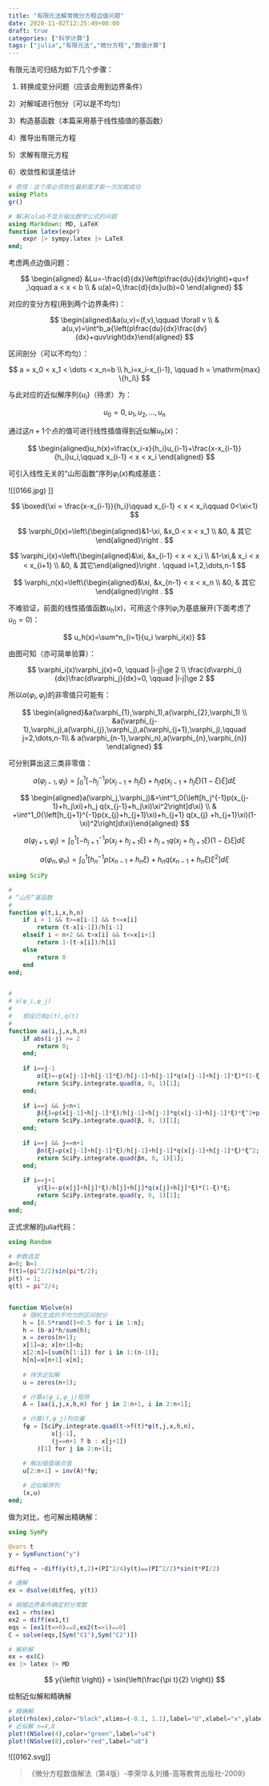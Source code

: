 ```yaml
---
title: "有限元法解常微分方程边值问题"
date: 2020-11-02T12:25:49+08:00
draft: true
categories: ["科学计算"]
tags: ["julia","有限元法","微分方程","数值计算"]
---
```


有限元法可归结为如下几个步骤：

1) 转换成变分问题（应该会用到边界条件）

2）对解域进行刨分（可以是不均匀）

3）构造基函数（本篇采用基于线性插值的基函数）

4）推导出有限元方程

5）求解有限元方程

6）收敛性和误差估计

<!--more-->


```julia
# 奇怪：这个库必须放在最前面才能一次加载成功
using Plots
gr()

# 解决Colab不显示输出数学公式的问题
using Markdown: MD, LaTeX
function latex(expr)
    expr |> sympy.latex |> LaTeX
end;
```

考虑两点边值问题：

$$
\begin{aligned} &Lu=-\frac{d}{dx}\left(p\frac{du}{dx}\right)+qu=f ,\qquad a < x < b  \\ & u(a)=0,\frac{d}{dx}u(b)=0 \end{aligned}
$$

对应的变分方程(用到两个边界条件)：

$$
\begin{aligned}&a(u,v)=(f,v),\qquad \forall v \\  & a(u,v)=\int^b_a{\left(p\frac{du}{dx}\frac{dv}{dx}+quv\right)dx}\end{aligned}
$$

区间剖分（可以不均匀）：

$$
a = x_0 < x_1 < \dots < x_n=b \\ h_i=x_i-x_{i-1}, \qquad h = \mathrm{max} \{h_i\}
$$

与此对应的近似解序列$\{u_i\}$（待求）为：

$$
u_0=0, u_1,u_2,\dots,u_n
$$

通过这$n+1$个点的值可进行线性插值得到近似解$u_h(x)$：

$$
\begin{aligned}u_h(x)=\frac{x_i-x}{h_i}u_{i-1}+\frac{x-x_{i-1}}{h_i}u_i,\qquad  x_{i-1} < x < x_i \end{aligned}
$$


可引入线性无关的“山形函数”序列$\varphi_i(x)$构成基底：

![[0166.jpg)    ]]

$$
\boxed{\xi = \frac{x-x_{i-1}}{h_i}\qquad x_{i-1} < x < x_i\qquad 0<\xi<1}
$$


$$
\varphi_0(x)=\left\{\begin{aligned}&1-\xi,  &x_0 < x < x_1 \\ &0, & 其它\end{aligned}\right .
$$


$$
\varphi_i(x)=\left\{\begin{aligned}&\xi,  &x_{i-1} < x < x_i \\ &1-\xi,& x_i < x < x_{i+1} \\ &0, & 其它\end{aligned}\right . \qquad i=1,2,\dots,n-1
$$

$$
\varphi_n(x)=\left\{\begin{aligned}&\xi,  &x_{n-1} < x < x_n \\ &0, & 其它\end{aligned}\right .
$$


不难验证，前面的线性插值函数$u_h(x)$，可用这个序列$\varphi_i$为基底展开(下面考虑了$u_0=0$)：

$$
u_h(x)=\sum^n_{i=1}{u_i \varphi_i(x)}
$$

由图可知（亦可简单验算）：

$$
\varphi_i(x)\varphi_j(x)=0,  \qquad |i-j|\ge 2 \\
\frac{d\varphi_i}{dx}\frac{d\varphi_j}{dx}=0,  \qquad |i-j|\ge 2
$$

所以$a(\varphi_i,\varphi_j)$的非零值只可能有：

$$
\begin{aligned}&a(\varphi_{1},\varphi_1),a(\varphi_{2},\varphi_1) \\ &a(\varphi_{j-1},\varphi_j),a(\varphi_{j},\varphi_j),a(\varphi_{j+1},\varphi_j),\qquad j=2,\dots,n-1\\ & a(\varphi_{n-1},\varphi_n),a(\varphi_{n},\varphi_{n}) \end{aligned}
$$

可分别算出这三类非零值：

$$
a(\varphi_{j-1},\varphi_j)=\int^1_0{\left[-h_j^{-1}p(x_{j-1}+h_j\xi)+h_j q(x_{j-1}+h_j\xi)(1-\xi)\xi\right]d\xi}
$$

$$
\begin{aligned}a(\varphi_j,\varphi_j)&=\int^1_0{\left[h_j^{-1}p(x_{j-1}+h_j\xi)+h_j q(x_{j-1}+h_j\xi)\xi^2\right]d\xi} \\ & +\int^1_0{\left[h_{j+1}^{-1}p(x_{j}+h_{j+1}\xi)+h_{j+1} q(x_{j} +h_{j+1}\xi)(1-\xi)^2\right]d\xi}\end{aligned}
$$

$$
a(\varphi_{j+1},\varphi_j)=\int^1_0{\left[-h_{j+1}^{-1}p(x_{j}+h_{j+1}\xi)+h_{j+1} q(x_{j}+h_{j+1}\xi)(1-\xi)\xi\right]d\xi}
$$

$$
a(\varphi_n,\varphi_n)=\int^1_0{\left[h_n^{-1}p(x_{n-1}+h_n\xi)+h_n q(x_{n-1}+h_n\xi)\xi^2\right]d\xi} 
$$


```julia
using SciPy

# 
# “山形”基函数
#
function φ(t,i,x,h,n)
    if i > 1 && t>=x[i-1] && t<=x[i]
        return (t-x[i-1])/h[i-1]
    elseif i < n+2 && t>x[i] && t<=x[i+1]
        return 1-(t-x[i])/h[i]
    else
        return 0
    end
end;


# 
# a(φ_i,φ_j)
#
#   假设已有p(t),q(t)
#
function aa(i,j,x,h,n)
    if abs(i-j) >= 2
        return 0;
    end;
    
    if i==j-1
        α(ξ)=-p(x[j-1]+h[j-1]*ξ)/h[j-1]+h[j-1]*q(x[j-1]+h[j-1]*ξ)*(1-ξ)*ξ;
        return SciPy.integrate.quad(α, 0, 1)[1];
    end;
    
    if i==j && j<n+1
        β(ξ)=p(x[j-1]+h[j-1]*ξ)/h[j-1]+h[j-1]*q(x[j-1]+h[j-1]*ξ)*ξ^2+p(x[j]+h[j]*ξ)/h[j]+h[j]*q(x[j]+h[j]*ξ)*(1-ξ)^2;
        return SciPy.integrate.quad(β, 0, 1)[1];
    end;
    
    if i==j && j==n+1
        βn(ξ)=p(x[j-1]+h[j-1]*ξ)/h[j-1]+h[j-1]*q(x[j-1]+h[j-1]*ξ)*ξ^2;
        return SciPy.integrate.quad(βn, 0, 1)[1];
    end;
    
    if i==j+1
        γ(ξ)=-p(x[j]+h[j]*ξ)/h[j]+h[j]*q(x[j]+h[j]*ξ)*(1-ξ)*ξ;
        return SciPy.integrate.quad(γ, 0, 1)[1];
    end;      
end;
```

正式求解的julia代码：


```julia
using Random

# 参数选定
a=0; b=1
f(t)=(pi^2/2)sin(pi*t/2);
p(t) = 1;
q(t) = pi^2/4;


function NSolve(n)
    # 随机生成的不均匀的区间刨分
    h = [0.5*rand()+0.5 for i in 1:n];
    h = (b-a)*h/sum(h);
    x = zeros(n+1);
    x[1]=a; x[n+1]=b;
    x[2:n]=[sum(h[1:i]) for i in 1:(n-1)];
    h[n]=x[n+1]-x[n];
    
    # 待求近似解
    u = zeros(n+1);

    # 计算a(φ_i,φ_j)矩阵
    A = [aa(i,j,x,h,n) for j in 2:n+1, i in 2:n+1];

    # 计算(f,φ_j)列向量
    fφ = [SciPy.integrate.quad(t->f(t)*φ(t,j,x,h,n), 
            x[j-1], 
            (j==n+1 ? b : x[j+1])
        )[1] for j in 2:n+1];

    # 解出插值端点值
    u[2:n+1] = inv(A)*fφ;
    
    # 近似解序列
    (x,u)
end;
```

做为对比，也可解出精确解：


```julia
using SymPy

@vars t
y = SymFunction("y")

diffeq = -diff(y(t),t,2)+(PI^2/4)y(t)⩵(PI^2/2)*sin(t*PI/2)

# 通解
ex = dsolve(diffeq, y(t))

# 根据边界条件确定积分常数
ex1 = rhs(ex)
ex2 = diff(ex1,t)
eqs = [ex1(t=>0)⩵0,ex2(t=>1)⩵0]
C = solve(eqs,[Sym("C1"),Sym("C2")])

# 解析解
ex = ex(C)
ex |> latex |> MD
```




$$
y{\left(t \right)} = \sin{\left(\frac{\pi t}{2} \right)}
$$




绘制近似解和精确解


```julia
# 精确解
plot(rhs(ex),color="black",xlims=(-0.1, 1.1),label="U",xlabel="x",ylabel="u(x)")
# 近似解 n=4,8
plot!(NSolve(4),color="green",label="u4")
plot!(NSolve(8),color="red",label="u8")
```




![[0162.svg]]

> 《微分方程数值解法（第4版）-李荣华＆刘播-高等教育出版社-2009》


